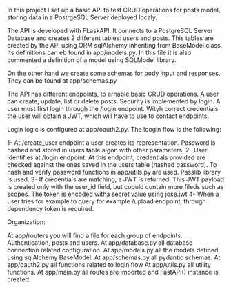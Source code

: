 In this project I set up a basic API to test CRUD operations for posts model, storing data in a PostrgeSQL Server deployed localy.

The API is developed with FLaskAPI. It connects to a PostgreSQL Server Database and creates 2 different tables: users and posts.
This tables are created by the API using ORM sqlAlchemy inheriting from BaseModel class. Its definitions can eb found in app/models.py. In this file it is also commented a definition of a model using SQLModel library.

On the other hand we create some schemas for body input and responses. They can be found at app/schemas.py

The API has different endpoints, to ernable basic CRUD operations. A user can create, update, list or delete posts. 
Security is implemented by login. A user must first login through the /login endpoint. Wityh correct credentials the user will obtain a JWT, which will have to use to contact endpoints.

Login logic is configured at app/oauth2.py.
The loogin flow is the following:

1- At /create_user endpoint a user creates its representation. Password is hashed and stored in users table algon with other parameters.
2- User identifies at /login endpoint. At this endpoint, credentials provided are checked against the ones saved in the users table (hashed password). To hash and verify password functions in app/utils.py are used. Passlib library is used.
3- If credentials are matching, a JWT is returned. This JWT payload is created only with the user_id field, but copuld contain more fileds such as scopes. The token is encoded witha  secret value using jose.jwt
4- When a user tries for example to query for example /upload endpoint, through dependency token is required.


Organization:

At app/routers you will find a file for each group of endpoints. Authentication, posts and users.
At app/database.py all database connection related configuration.
At app/models.py all the models defined using sqlAlchemy BaseModel.
At app/schemas.py  all pydantic schemas.
At app/oauth2.py all functions related to login flow
At app/utils.py all utility functions.
At app/main.py all routes are imported and FastAPI() instance is created.